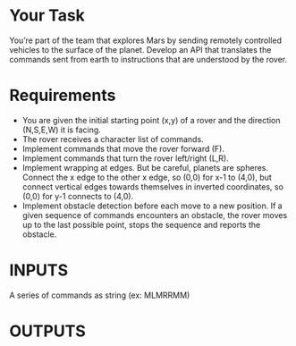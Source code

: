 # Your Task
You’re part of the team that explores Mars by sending remotely controlled vehicles to the surface of the planet. Develop an API that translates the commands sent from earth to instructions that are understood by the rover.

# Requirements
- You are given the initial starting point (x,y) of a rover and the direction (N,S,E,W) it is facing.
- The rover receives a character list of commands.
- Implement commands that move the rover forward (F).
- Implement commands that turn the rover left/right (L,R).
- Implement wrapping at edges. But be careful, planets are spheres. Connect the x edge to the other x edge, so (0,0) for x-1 to (4,0), but connect vertical edges towards themselves in inverted coordinates, so (0,0) for y-1 connects to (4,0).
- Implement obstacle detection before each move to a new position. If a given sequence of commands encounters an obstacle, the rover moves up to the last possible point, stops the sequence and reports the obstacle.

# INPUTS
A series of commands as string (ex: MLMRRMM) 

# OUTPUTS
